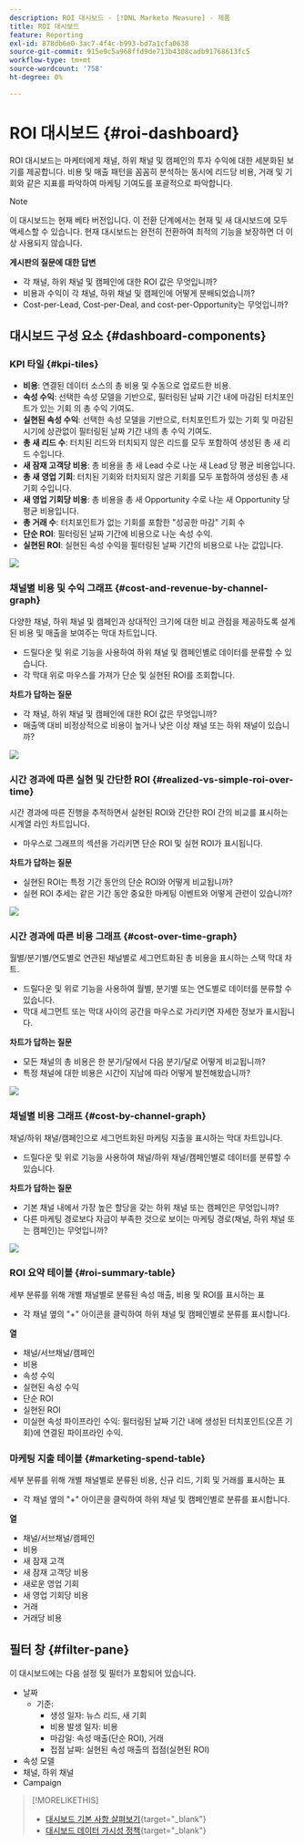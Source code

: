 ```yaml
---
description: ROI 대시보드 - [!DNL Marketo Measure] - 제품
title: ROI 대시보드
feature: Reporting
exl-id: 878db6e0-3ac7-4f4c-b993-bd7a1cfa0638
source-git-commit: 915e9c5a968ffd9de713b4308cadb91768613fc5
workflow-type: tm+mt
source-wordcount: '758'
ht-degree: 0%

---
```


# ROI 대시보드 {#roi-dashboard}

ROI 대시보드는 마케터에게 채널, 하위 채널 및 캠페인의 투자 수익에 대한 세분화된 보기를 제공합니다. 비용 및 매출 패턴을 꼼꼼히 분석하는 동시에 리드당 비용, 거래 및 기회와 같은 지표를 파악하여 마케팅 기여도를 포괄적으로 파악합니다.

>[!NOTE]
>
>이 대시보드는 현재 베타 버전입니다. 이 전환 단계에서는 현재 및 새 대시보드에 모두 액세스할 수 있습니다. 현재 대시보드는 완전히 전환하여 최적의 기능을 보장하면 더 이상 사용되지 않습니다.

**게시판의 질문에 대한 답변**

* 각 채널, 하위 채널 및 캠페인에 대한 ROI 값은 무엇입니까?
* 비용과 수익이 각 채널, 하위 채널 및 캠페인에 어떻게 분배되었습니까?
* Cost-per-Lead, Cost-per-Deal, and cost-per-Opportunity는 무엇입니까?

## 대시보드 구성 요소 {#dashboard-components}

### KPI 타일 {#kpi-tiles}

* **비용**: 연결된 데이터 소스의 총 비용 및 수동으로 업로드한 비용.
* **속성 수익**: 선택한 속성 모델을 기반으로, 필터링된 날짜 기간 내에 마감된 터치포인트가 있는 기회 의 총 수익 기여도.
* **실현된 속성 수익**: 선택한 속성 모델을 기반으로, 터치포인트가 있는 기회 및 마감된 시기에 상관없이 필터링된 날짜 기간 내의 총 수익 기여도.
* **총 새 리드 수**: 터치된 리드와 터치되지 않은 리드를 모두 포함하여 생성된 총 새 리드 수입니다.
* **새 잠재 고객당 비용**: 총 비용을 총 새 Lead 수로 나눈 새 Lead 당 평균 비용입니다.
* **총 새 영업 기회**: 터치된 기회와 터치되지 않은 기회를 모두 포함하여 생성된 총 새 기회 수입니다.
* **새 영업 기회당 비용**: 총 비용을 총 새 Opportunity 수로 나눈 새 Opportunity 당 평균 비용입니다.
* **총 거래 수**: 터치포인트가 없는 기회를 포함한 &quot;성공한 마감&quot; 기회 수
* **단순 ROI**: 필터링된 날짜 기간에 비용으로 나눈 속성 수익.
* **실현된 ROI**: 실현된 속성 수익을 필터링된 날짜 기간의 비용으로 나눈 값입니다.

![](assets/roi-dashboard-1.png)

### 채널별 비용 및 수익 그래프 {#cost-and-revenue-by-channel-graph}

다양한 채널, 하위 채널 및 캠페인과 상대적인 크기에 대한 비교 관점을 제공하도록 설계된 비용 및 매출을 보여주는 막대 차트입니다.

* 드릴다운 및 위로 기능을 사용하여 하위 채널 및 캠페인별로 데이터를 분류할 수 있습니다.
* 각 막대 위로 마우스를 가져가 단순 및 실현된 ROI를 조회합니다.

**차트가 답하는 질문**

* 각 채널, 하위 채널 및 캠페인에 대한 ROI 값은 무엇입니까?
* 매출액 대비 비정상적으로 비용이 높거나 낮은 이상 채널 또는 하위 채널이 있습니까?

![](assets/roi-dashboard-2.png)

### 시간 경과에 따른 실현 및 간단한 ROI {#realized-vs-simple-roi-over-time}

시간 경과에 따른 진행을 추적하면서 실현된 ROI와 간단한 ROI 간의 비교를 표시하는 시계열 라인 차트입니다.

* 마우스로 그래프의 섹션을 가리키면 단순 ROI 및 실현 ROI가 표시됩니다.

**차트가 답하는 질문**

* 실현된 ROI는 특정 기간 동안의 단순 ROI와 어떻게 비교됩니까?
* 실현 ROI 추세는 같은 기간 동안 중요한 마케팅 이벤트와 어떻게 관련이 있습니까?

![](assets/roi-dashboard-3.png)

### 시간 경과에 따른 비용 그래프 {#cost-over-time-graph}

월별/분기별/연도별로 연관된 채널별로 세그먼트화된 총 비용을 표시하는 스택 막대 차트.

* 드릴다운 및 위로 기능을 사용하여 월별, 분기별 또는 연도별로 데이터를 분류할 수 있습니다.
* 막대 세그먼트 또는 막대 사이의 공간을 마우스로 가리키면 자세한 정보가 표시됩니다.

**차트가 답하는 질문**

* 모든 채널의 총 비용은 한 분기/달에서 다음 분기/달로 어떻게 비교됩니까?
* 특정 채널에 대한 비용은 시간이 지남에 따라 어떻게 발전해왔습니까?

![](assets/roi-dashboard-4.png)

### 채널별 비용 그래프 {#cost-by-channel-graph}

채널/하위 채널/캠페인으로 세그먼트화된 마케팅 지출을 표시하는 막대 차트입니다.

* 드릴다운 및 위로 기능을 사용하여 채널/하위 채널/캠페인별로 데이터를 분류할 수 있습니다.

**차트가 답하는 질문**

* 기본 채널 내에서 가장 높은 할당을 갖는 하위 채널 또는 캠페인은 무엇입니까?
* 다른 마케팅 경로보다 자금이 부족한 것으로 보이는 마케팅 경로(채널, 하위 채널 또는 캠페인)는 무엇입니까?

![](assets/roi-dashboard-5.png)

### ROI 요약 테이블 {#roi-summary-table}

세부 분류를 위해 개별 채널별로 분류된 속성 매출, 비용 및 ROI를 표시하는 표

* 각 채널 옆의 &quot;+&quot; 아이콘을 클릭하여 하위 채널 및 캠페인별로 분류를 표시합니다.

**열**

* 채널/서브채널/캠페인
* 비용
* 속성 수익
* 실현된 속성 수익
* 단순 ROI
* 실현된 ROI
* 미실현 속성 파이프라인 수익: 필터링된 날짜 기간 내에 생성된 터치포인트(오픈 기회)에 연결된 파이프라인 수익.

### 마케팅 지출 테이블 {#marketing-spend-table}

세부 분류를 위해 개별 채널별로 분류된 비용, 신규 리드, 기회 및 거래를 표시하는 표

* 각 채널 옆의 &quot;+&quot; 아이콘을 클릭하여 하위 채널 및 캠페인별로 분류를 표시합니다.

**열**

* 채널/서브채널/캠페인
* 비용
* 새 잠재 고객
* 새 잠재 고객당 비용
* 새로운 영업 기회
* 새 영업 기회당 비용
* 거래
* 거래당 비용

## 필터 창 {#filter-pane}

이 대시보드에는 다음 설정 및 필터가 포함되어 있습니다.

* 날짜
   * 기준:
      * 생성 일자: 뉴스 리드, 새 기회
      * 비용 발생 일자: 비용
      * 마감일: 속성 매출(단순 ROI), 거래
      * 접점 날짜: 실현된 속성 매출의 접점(실현된 ROI)
* 속성 모델
* 채널, 하위 채널
* Campaign

>[!MORELIKETHIS]
>
>* [대시보드 기본 사항 살펴보기](/help/marketo-measure-discover-ui/dashboards/discover-dashboard-basics.md){target="_blank"}
>* [대시보드 데이터 가시성 정책](/help/marketo-measure-discover-ui/dashboards/dashboard-data-visibility-policy.md){target="_blank"}

